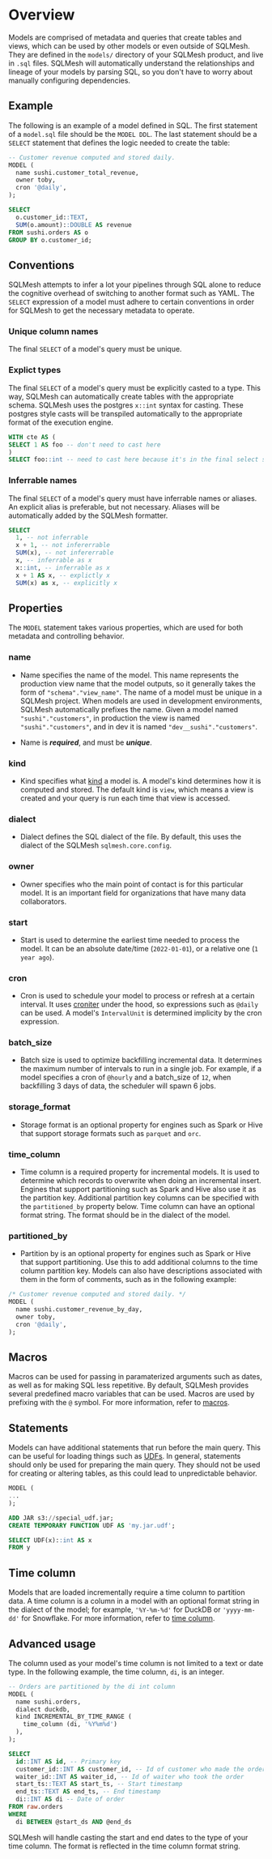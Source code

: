 # Overview

Models are comprised of metadata and queries that create tables and views, which can be used by other models or even outside of SQLMesh. They are defined in the `models/` directory of your SQLMesh product, and live in `.sql` files. SQLMesh will automatically understand the relationships and lineage of your models by parsing SQL, so you don't have to worry about manually configuring dependencies.

## Example
The following is an example of a model defined in SQL. The first statement of a `model.sql` file should be the `MODEL DDL`. The last statement should be a `SELECT` statement that defines the logic needed to create the table:

```sql linenums="1"
-- Customer revenue computed and stored daily.
MODEL (
  name sushi.customer_total_revenue,
  owner toby,
  cron '@daily',
);

SELECT
  o.customer_id::TEXT,
  SUM(o.amount)::DOUBLE AS revenue
FROM sushi.orders AS o
GROUP BY o.customer_id;
```

## Conventions
SQLMesh attempts to infer a lot your pipelines through SQL alone to reduce the cognitive overhead of switching to another format such as YAML. The `SELECT` expression of a model must adhere to certain conventions in order for SQLMesh to get the necessary metadata to operate.

### Unique column names
The final `SELECT` of a model's query must be unique.

### Explict types
The final `SELECT` of a model's query must be explicitly casted to a type. This way, SQLMesh can automatically create tables with the appropriate schema. SQLMesh uses the postgres `x::int` syntax for casting. These postgres style casts will be transpiled automatically to the appropriate format of the execution engine.

```sql linenums="1"
WITH cte AS (
SELECT 1 AS foo -- don't need to cast here
)
SELECT foo::int -- need to cast here because it's in the final select statement
```

### Inferrable names
The final `SELECT` of a model's query must have inferrable names or aliases. An explicit alias is preferable, but not necessary. Aliases will be automatically added by the SQLMesh formatter.

```sql linenums="1"
SELECT
  1, -- not inferrable
  x + 1, -- not infererrable
  SUM(x), -- not infererrable
  x, -- inferrable as x
  x::int, -- inferrable as x
  x + 1 AS x, -- explictly x
  SUM(x) as x, -- explicitly x
```

## Properties
The `MODEL` statement takes various properties, which are used for both metadata and controlling behavior.

### name
- Name specifies the name of the model. This name represents the production view name that the model outputs, so it generally takes the form of `"schema"."view_name"`. The name of a model must be unique in a SQLMesh project. When models are used in development environments, SQLMesh automatically prefixes the name. Given a model named `"sushi"."customers"`, in production the view is named `"sushi"."customers"`, and in dev it is named `"dev__sushi"."customers"`.

- Name is ***required***, and must be ***unique***.

### kind
- Kind specifies what [kind](model_kinds.md) a model is. A model's kind determines how it is computed and stored. The default kind is `view`, which means a view is created and your query is run each time that view is accessed.

### dialect
- Dialect defines the SQL dialect of the file. By default, this uses the dialect of the SQLMesh `sqlmesh.core.config`.

### owner
- Owner specifies who the main point of contact is for this particular model. It is an important field for organizations that have many data collaborators.

### start
- Start is used to determine the earliest time needed to process the model. It can be an absolute date/time (`2022-01-01`), or a relative one (`1 year ago`).

### cron
- Cron is used to schedule your model to process or refresh at a certain interval. It uses [croniter](https://github.com/kiorky/croniter) under the hood, so expressions such as `@daily` can be used. A model's `IntervalUnit` is determined implicity by the cron expression.

### batch_size
- Batch size is used to optimize backfilling incremental data. It determines the maximum number of intervals to run in a single job. For example, if a model specifies a cron of `@hourly` and a batch_size of `12`, when backfilling 3 days of data, the scheduler will spawn 6 jobs.

### storage_format
- Storage format is an optional property for engines such as Spark or Hive that support storage formats such as  `parquet` and `orc`.

### time_column
- Time column is a required property for incremental models. It is used to determine which records to overwrite when doing an incremental insert. Engines that support partitioning such as Spark and Hive also use it as the partition key. Additional partition key columns can be specified with the `partitioned_by` property below. Time column can have an optional format string. The format should be in the dialect of the model.

### partitioned_by
- Partition by is an optional property for engines such as Spark or Hive that support partitioning. Use this to add additional columns to the time column partition key. Models can also have descriptions associated with them in the form of comments, such as in the following example:

```sql linenums="1"
/* Customer revenue computed and stored daily. */
MODEL (
  name sushi.customer_revenue_by_day,
  owner toby,
  cron '@daily',
);
```

## Macros
Macros can be used for passing in paramaterized arguments such as dates, as well as for making SQL less repetitive. By default, SQLMesh provides several predefined macro variables that can be used. Macros are used by prefixing with the `@` symbol. For more information, refer to [macros](../../concepts/macros.md).

## Statements
Models can have additional statements that run before the main query. This can be useful for loading things such as  [UDFs](https://en.wikipedia.org/wiki/User-defined_function). In general, statements should only be used for preparing the main query. They should not be used for creating or altering tables, as this could lead to unpredictable behavior.

```sql linenums="1"
MODEL (
...
);

ADD JAR s3://special_udf.jar;
CREATE TEMPORARY FUNCTION UDF AS 'my.jar.udf';

SELECT UDF(x)::int AS x
FROM y
```

## Time column
Models that are loaded incrementally require a time column to partition data. A time column is a column in a model with an optional format string in the dialect of the model; for example, `'%Y-%m-%d'` for DuckDB or `'yyyy-mm-dd'` for Snowflake. For more information, refer to [time column](../../concepts/models/model_kinds.md#time-column).

## Advanced usage
The column used as your model's time column is not limited to a text or date type. In the following example, the time column, `di`, is an integer.

```sql linenums="1"
-- Orders are partitioned by the di int column
MODEL (
  name sushi.orders,
  dialect duckdb,
  kind INCREMENTAL_BY_TIME_RANGE (
    time_column (di, '%Y%m%d')
  ),
);

SELECT
  id::INT AS id, -- Primary key
  customer_id::INT AS customer_id, -- Id of customer who made the order
  waiter_id::INT AS waiter_id, -- Id of waiter who took the order
  start_ts::TEXT AS start_ts, -- Start timestamp
  end_ts::TEXT AS end_ts, -- End timestamp
  di::INT AS di -- Date of order
FROM raw.orders
WHERE
  di BETWEEN @start_ds AND @end_ds
```
SQLMesh will handle casting the start and end dates to the type of your time column. The format is reflected in the time column format string.
